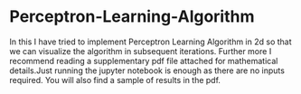 # Perceptron-Learning-Algorithm
In this I have tried to implement Perceptron Learning Algorithm in 2d so that we can visualize the algorithm in subsequent iterations.
Further more I recommend reading a supplementary pdf file attached for mathematical details.Just running the jupyter notebook is enough as there are no inputs required.
You will also find a sample of results in the pdf.

